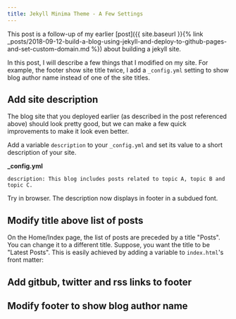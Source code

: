 ```yaml
---
title: Jekyll Minima Theme - A Few Settings
---
```

This post is a follow-up of my earlier
[post]({{ site.baseurl }}{% link _posts/2018-09-12-build-a-blog-using-jekyll-and-deploy-to-github-pages-and-set-custom-domain.md %})
 about building a jekyll site.

In this post, I will describe a few things that I modified on my site. For example,
the footer show site title twice, I add a `_config.yml` setting to show blog author
name instead of one of the site titles.

## Add site description

The blog site that you deployed earlier (as described in the post referenced above)
should look pretty good, but we can make a few quick improvements to make it look
even better.

Add a variable `description` to your `_config.yml` and set its value to a short
description of your site.

**_config.yml**
```
description: This blog includes posts related to topic A, topic B and topic C.
```

Try in browser. The description now displays in footer in a subdued font.

## Modify title above list of posts

On the Home/Index page, the list of posts are preceded by a title "Posts". You can
change it to a different title. Suppose, you want the title to be "Latest Posts".
This is easily achieved by adding a variable to `index.html`'s front matter:

## Add gitbub, twitter and rss links to footer
## Modify footer to show blog author name
